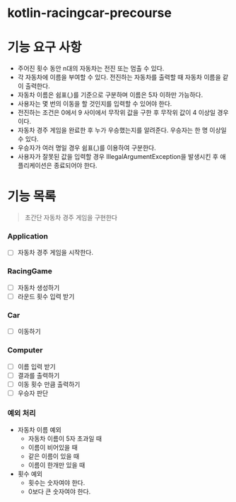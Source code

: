 # kotlin-racingcar-precourse

# 기능 요구 사항

- 주어진 횟수 동안 n대의 자동차는 전진 또는 멈출 수 있다.
- 각 자동차에 이름을 부여할 수 있다. 전진하는 자동차를 출력할 때 자동차 이름을 같이 출력한다.
- 자동차 이름은 쉼표(,)를 기준으로 구분하며 이름은 5자 이하만 가능하다.
- 사용자는 몇 번의 이동을 할 것인지를 입력할 수 있어야 한다.
- 전진하는 조건은 0에서 9 사이에서 무작위 값을 구한 후 무작위 값이 4 이상일 경우이다.
- 자동차 경주 게임을 완료한 후 누가 우승했는지를 알려준다. 우승자는 한 명 이상일 수 있다.
- 우승자가 여러 명일 경우 쉼표(,)를 이용하여 구분한다.
- 사용자가 잘못된 값을 입력할 경우 IllegalArgumentException을 발생시킨 후 애플리케이션은 종료되어야 한다.


# 기능 목록

> 초간단 자동차 경주 게임을 구현한다

### Application

- [ ] 자동차 경주 게임을 시작한다.

### RacingGame

- [ ] 자동차 생성하기
- [ ] 라운드 횟수 입력 받기

### Car

- [ ] 이동하기

### Computer

- [ ] 이름 입력 받기
- [ ] 결과를 출력하기
- [ ] 이동 횟수 만큼 출력하기
- [ ] 우승자 판단

### 예외 처리

- 자동차 이름 예외
    - 자동차 이름이 5자 초과일 때
    - 이름이 비어있을 때
    - 같은 이름이 있을 때
    - 이름이 한개만 있을 때
- 횟수 예외
    - 횟수는 숫자여야 한다.
    - 0보다 큰 숫자여야 한다.